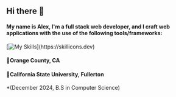 ## Hi there 👋

#### My name is Alex, I'm a full stack web developer, and I craft web applications with the use of the following tools/frameworks:

[![My Skills](https://skillicons.dev/icons?i=react,js,html,css,postgres,nodejs,py,php,firebase,)](https://skillicons.dev)

#### 📍Orange County, CA
#### 🏫California State University, Fullerton 
*(December 2024, B.S in Computer Science)


